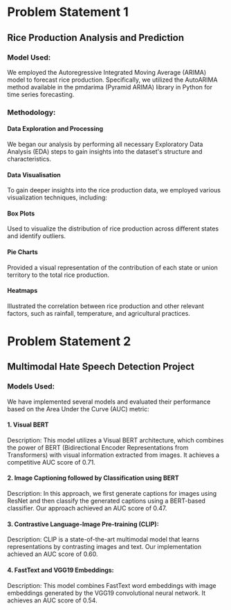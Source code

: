 <h1>Problem Statement 1</h1>

<h2>Rice Production Analysis and Prediction</h2>

<h3>Model Used:</h3>

We employed the Autoregressive Integrated Moving Average (ARIMA) model to forecast rice production. Specifically, we utilized the AutoARIMA method available in the pmdarima (Pyramid ARIMA) library in Python for time series forecasting.

<h3>Methodology:</h3>

<H4>Data Exploration and Processing</H4>

We began our analysis by performing all necessary Exploratory Data Analysis (EDA) steps to gain insights into the dataset's structure and characteristics.

<h4>Data Visualisation</h4>

To gain deeper insights into the rice production data, we employed various visualization techniques, including:

<h4>Box Plots</h4> Used to visualize the distribution of rice production across different states and identify outliers.
<h4>Pie Charts</h4> Provided a visual representation of the contribution of each state or union territory to the total rice production.
<h4>Heatmaps</h4> Illustrated the correlation between rice production and other relevant factors, such as rainfall, temperature, and agricultural practices.

<h1>Problem Statement 2</h1>

<h2>Multimodal Hate Speech Detection Project</h2>

<h3>Models Used:</h3>

We have implemented several models and evaluated their performance based on the Area Under the Curve (AUC) metric:

<h4>1. Visual BERT</h4>

Description: This model utilizes a Visual BERT architecture, which combines the power of BERT (Bidirectional Encoder Representations from Transformers) with visual information extracted from images. It achieves a competitive AUC score of 0.71.

<H4>2. Image Captioning followed by Classification using BERT</H4>

Description: In this approach, we first generate captions for images using ResNet and then classify the generated captions using a BERT-based classifier. Our approach achieved an AUC score of 0.47.

<h4>3. Contrastive Language-Image Pre-training (CLIP):</h4>

Description: CLIP is a state-of-the-art multimodal model that learns representations by contrasting images and text. Our implementation achieved an AUC score of 0.60.

<h4>4. FastText and VGG19 Embeddings:</h4>

Description: This model combines FastText word embeddings with image embeddings generated by the VGG19 convolutional neural network. It achieves an AUC score of 0.54.
